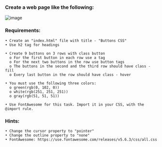 ### Create a web page like the following:

![image](https://github.com/nsinorov/SoftUniMainPath/assets/45227327/283324f8-38b3-4621-83a7-8596bb75a11a)

### Requirements:

    • Create an "index.html" file with title - "Buttons CSS"
    • Use h2 tag for headings
    
    • Create 9 buttons on 3 rows with class button
      o For the first button in each row use a tag
      o For the next two buttons in the row use button tags
      o The buttons in the second and the third row should have class - fill
      o Every last button in the row should have class - hover
      
    • You must use the following three colors: 
      o green(rgb(0, 102, 0))
      o white(rgb(251, 251, 251))
      o gray(rgb(51, 51, 51))
      
    • Use FontAwesome for this task. Import it in your CSS, with the @import rule.

### Hints:

    • Change the cursor property to "pointer"
    • Change the outline property to "none"
    • FontAwesome: https://use.fontawesome.com/releases/v5.6.3/css/all.css
